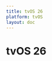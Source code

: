 ```yaml
---
title: tvOS 26
platform: tvOS
layout: doc
---
```


<script setup>
import BetaFeatures from '@components/BetaFeatures.vue'
</script>

# tvOS 26

<BetaFeatures 
  title="tvOS 26" 
  platform="tvOS"
/>